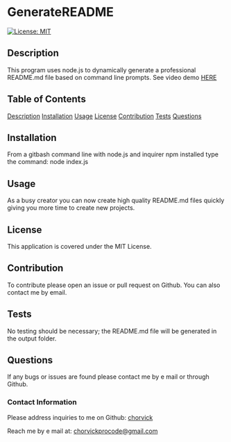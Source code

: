    # GenerateREADME 

[![License: MIT](https://img.shields.io/badge/License-MIT-yellow.svg)](https://opensource.org/licenses/MIT)

## Description
This program uses node.js to dynamically generate a professional README.md file based on command line prompts.
See video demo [HERE](https://drive.google.com/file/d/16MucYSTSXHz_zCF_bFJQ8BI6gobv8OwZ/view?usp=sharing)

## Table of Contents
[Description](#description)
[Installation](#installation)
[Usage](#usage)
[License](#license)
[Contribution](#contribution)
[Tests](#tests)
[Questions](#questions)


## Installation
From a gitbash command line with node.js and inquirer npm installed type the command: node index.js

## Usage
As a busy creator you can now create high quality README.md files quickly giving you more time to create new projects.

## License
This application is covered under the MIT License.

## Contribution 
To contribute please open an issue or pull request on Github. You can also contact me by email.

## Tests
No testing should be necessary; the README.md file will be generated in the output folder.

## Questions
If any bugs or issues are found please contact me by e mail or through Github.

### Contact Information
Please address inquiries to me on Github: [chorvick](https://github.com/chorvick)

Reach me by e mail at: chorvickprocode@gmail.com
